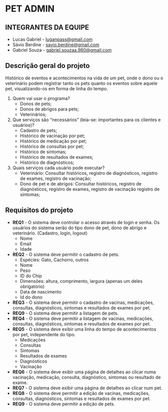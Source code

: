 # PET ADMIN


## INTEGRANTES DA EQUIPE
* Lucas Gabriel - luganpass@gmail.com
* Sávio Berdine - savio.berdine@gmail.com
* Gabriel Souza - gabriel.souzaa.980@gmail.com

## Descrição geral do projeto 
Histórico de eventos e acontecimentos na vida de um pet, onde o dono ou o veterinário podem registrar tanto os pets quanto os eventos sobre aquele pet, visualizando-os em forma de linha do tempo.
 1. Quem vai usar o programa?
    * Donos de pets;
    * Donos de abrigos para pets;
    * Veterinários;
 2. Que serviços são “necessários” (leia-se: importantes para os clientes e usuários)? 
    * Cadastro de pets;
    * Histórico de vacinação por pet;
    * Histórico de medicação por pet;
    * Histórico de consultas por pet; 
    * Histórico de sintomas;
    * Histórico de resultados de exames;
    * Histórico de diagnósticos;
 3. Quais serviços cada usuário pode executar? 
    * Veterinário: Consultar históricos, registro de diagnósticos, registro de exames, registro de vacinação; 
    * Dono de pet e de abrigos: Consultar históricos, registro de diagnósticos, registro de exames, registro de vacinação registro de sintomas;

 ## Requisitos do projeto
* **REQ1** - O sistema deve controlar o acesso através de login e senha. Os usuários do sistema serão do tipo dono de pet, dono de abrigo e veterinário. (Cadastro, login, logout)
  * Nome
  * Email
  * Idade
* **REQ2** - O sistema deve permitir o cadastro de pets.
  * Espécies: Gato, Cachorro, outros
  * Nome
  * Peso
  * ID do Chip
  * Dimensões: altura, comprimento, largura (apenas um deles obrigatório)
  * Data de nascimento
  * Id do dono
* **REQ3** - O sistema deve permitir o cadastro de vacinas, medicações, consultas, diagnósticos, sintomas e resultados de exames por pet.  
* **REQ9** - O sistema deve permitir a listagem de pets.
* **REQ4** - O sistema deve permitir a listagem de vacinas, medicações, consultas, diagnósticos, sintomas e resultados de exames por pet.
* **REQ5** - O sistema deve exibir uma linha do tempo de acontecimentos por pet, independente do tipo.
  * Medicações
  * Consultas
  * Sintomas
  * Resultados de exames
  * Diagnósticos
  * Vacinação
* **REQ6** - O sistema deve exibir uma página de detalhes ao clicar numa vacinação, medicação, consulta, diagnóstico, sintomas ou resultado de exame.
* **REQ7** - O sistema deve exibir uma página de detalhes ao clicar num pet.
* **REQ8** - O sistema deve permitir a edição de vacinas, medicações, consultas, diagnósticos, sintomas e resultados de exames por pet.
* **REQ9** - O sistema deve permitir a edição de pets.